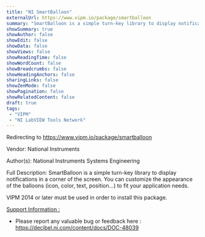 ```yaml
---
title: "NI SmartBalloon"
externalUrl: https://www.vipm.io/package/smartballoon
summary: "SmartBalloon is a simple turn-key library to display notifications in a corner of the screen."
showSummary: true
showAuthor: false
showEdit: false
showData: false
showViews: false
showReadingTime: false
showWordCount: false
showBreadcrumbs: false
showHeadingAnchors: false
sharingLinks: false
showZenMode: false
showPagination: false
showRelatedContent: false
draft: true
tags:
 - "VIPM"
 - "NI LabVIEW Tools Network"
---
```


Redirecting to https://www.vipm.io/package/smartballoon

Vendor: National Instruments

Author(s): National Instruments Systems Engineering
 
Full Description:
SmartBalloon is a simple turn-key library to display notifications in a corner of the screen. You can customize the appearance of the balloons (icon, color, text, position...) to fit your application needs.

VIPM 2014 or later must be used in order to install this package.

<u>Support Information :</u>
- Please report any valuable bug or feedback here : https://decibel.ni.com/content/docs/DOC-48039